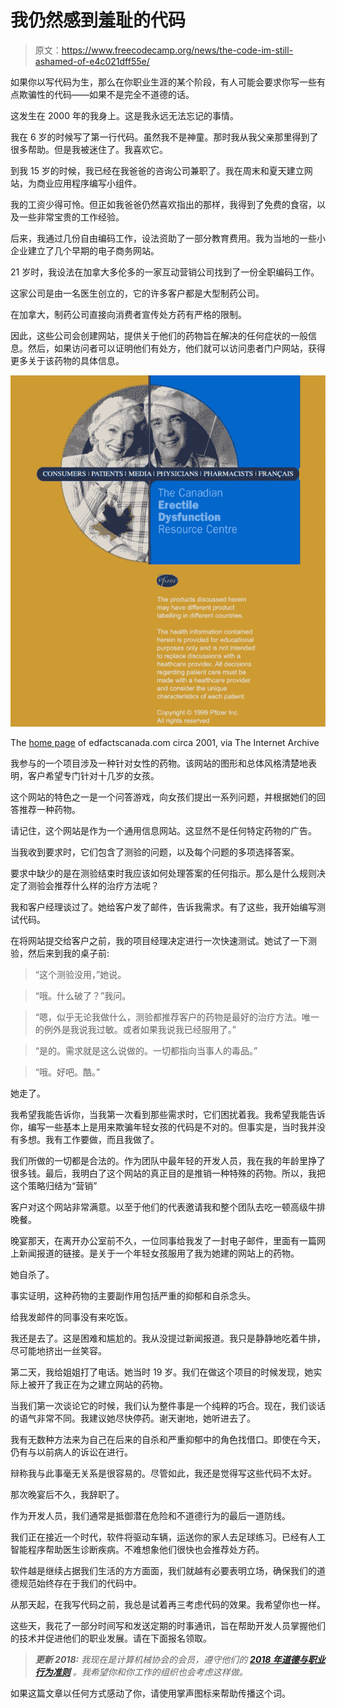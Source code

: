 # 我仍然感到羞耻的代码

> 原文：<https://www.freecodecamp.org/news/the-code-im-still-ashamed-of-e4c021dff55e/>

如果你以写代码为生，那么在你职业生涯的某个阶段，有人可能会要求你写一些有点欺骗性的代码——如果不是完全不道德的话。

这发生在 2000 年的我身上。这是我永远无法忘记的事情。

我在 6 岁的时候写了第一行代码。虽然我不是神童。那时我从我父亲那里得到了很多帮助。但是我被迷住了。我喜欢它。

到我 15 岁的时候，我已经在我爸爸的咨询公司兼职了。我在周末和夏天建立网站，为商业应用程序编写小组件。

我的工资少得可怜。但正如我爸爸仍然喜欢指出的那样，我得到了免费的食宿，以及一些非常宝贵的工作经验。

后来，我通过几份自由编码工作，设法资助了一部分教育费用。我为当地的一些小企业建立了几个早期的电子商务网站。

21 岁时，我设法在加拿大多伦多的一家互动营销公司找到了一份全职编码工作。

这家公司是由一名医生创立的，它的许多客户都是大型制药公司。

在加拿大，制药公司直接向消费者宣传处方药有严格的限制。

因此，这些公司会创建网站，提供关于他们的药物旨在解决的任何症状的一般信息。然后，如果访问者可以证明他们有处方，他们就可以访问患者门户网站，获得更多关于该药物的具体信息。

![1*Pu1kB3BUotTUToo-biWlZA](img/76eb85632da5c43bcd719e830f80ff3a.png)

The [home page](https://web.archive.org/web/20010424080952/http://www.edfactscanada.com/) of edfactscanada.com circa 2001, via The Internet Archive

我参与的一个项目涉及一种针对女性的药物。该网站的图形和总体风格清楚地表明，客户希望专门针对十几岁的女孩。

这个网站的特色之一是一个问答游戏，向女孩们提出一系列问题，并根据她们的回答推荐一种药物。

请记住，这个网站是作为一个通用信息网站。这显然不是任何特定药物的广告。

当我收到要求时，它们包含了测验的问题，以及每个问题的多项选择答案。

要求中缺少的是在测验结束时我应该如何处理答案的任何指示。那么是什么规则决定了测验会推荐什么样的治疗方法呢？

我和客户经理谈过了。她给客户发了邮件，告诉我需求。有了这些，我开始编写测试代码。

在将网站提交给客户之前，我的项目经理决定进行一次快速测试。她试了一下测验，然后来到我的桌子前:

> “这个测验没用，”她说。

> “哦。什么破了？”我问。

> “嗯，似乎无论我做什么，测验都推荐客户的药物是最好的治疗方法。唯一的例外是我说我过敏。或者如果我说我已经服用了。”

> “是的。需求就是这么说做的。一切都指向当事人的毒品。”

> “哦。好吧。酷。”

她走了。

我希望我能告诉你，当我第一次看到那些需求时，它们困扰着我。我希望我能告诉你，编写一些基本上是用来欺骗年轻女孩的代码是不对的。但事实是，当时我并没有多想。我有工作要做，而且我做了。

我们所做的一切都是合法的。作为团队中最年轻的开发人员，我在我的年龄里挣了很多钱。最后，我明白了这个网站的真正目的是推销一种特殊的药物。所以，我把这个策略归结为“营销”

客户对这个网站非常满意。以至于他们的代表邀请我和整个团队去吃一顿高级牛排晚餐。

晚宴那天，在离开办公室前不久，一位同事给我发了一封电子邮件，里面有一篇网上新闻报道的链接。是关于一个年轻女孩服用了我为她建的网站上的药物。

她自杀了。

事实证明，这种药物的主要副作用包括严重的抑郁和自杀念头。

给我发邮件的同事没有来吃饭。

我还是去了。这是困难和尴尬的。我从没提过新闻报道。我只是静静地吃着牛排，尽可能地挤出一丝笑容。

第二天，我给姐姐打了电话。她当时 19 岁。我们在做这个项目的时候发现，她实际上被开了我正在为之建立网站的药物。

当我们第一次谈论它的时候，我们认为整件事是一个纯粹的巧合。现在，我们谈话的语气非常不同。我建议她尽快停药。谢天谢地，她听进去了。

我有无数种方法来为自己在后来的自杀和严重抑郁中的角色找借口。即使在今天，仍有与以前病人的诉讼在进行。

辩称我与此事毫无关系是很容易的。尽管如此，我还是觉得写这些代码不太好。

那次晚宴后不久，我辞职了。

作为开发人员，我们通常是抵御潜在危险和不道德行为的最后一道防线。

我们正在接近一个时代，软件将驱动车辆，运送你的家人去足球练习。已经有人工智能程序帮助医生诊断疾病。不难想象他们很快也会推荐处方药。

软件越是继续占据我们生活的方方面面，我们就越有必要表明立场，确保我们的道德规范始终存在于我们的代码中。

从那天起，在我写代码之前，我总是试着再三考虑代码的效果。我希望你也一样。

这些天，我花了一部分时间写和发送定期的时事通讯，旨在帮助开发人员掌握他们的技术并促进他们的职业发展。请在下面报名领取。

> ***更新 2018:*** *我现在是计算机械协会的会员，遵守他们的 [**2018 年道德与职业行为准则**](https://ethics.acm.org) 。我希望你和你工作的组织也会考虑这样做。*

如果这篇文章以任何方式感动了你，请使用掌声图标来帮助传播这个词。